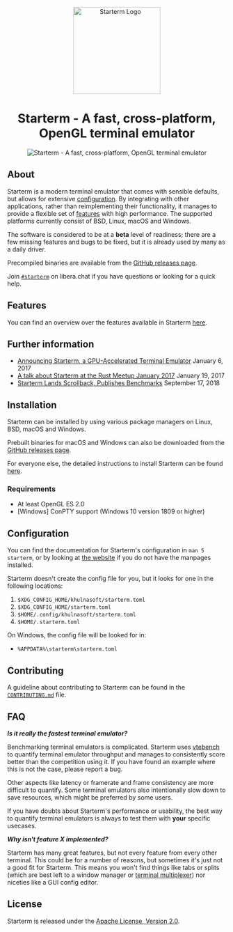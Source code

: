 <p align="center">
    <img width="200" alt="Starterm Logo" src="https://raw.githubusercontent.com/khulnasoft/starterm/master/extra/logo/compat/starterm-term%2Bscanlines.png">
</p>

<h1 align="center">Starterm - A fast, cross-platform, OpenGL terminal emulator</h1>

<p align="center">
  <img alt="Starterm - A fast, cross-platform, OpenGL terminal emulator"
       src="https://raw.githubusercontent.com/khulnasoft/starterm/master/extra/promo/starterm-readme.png">
</p>

## About

Starterm is a modern terminal emulator that comes with sensible defaults, but
allows for extensive [configuration](#configuration). By integrating with other
applications, rather than reimplementing their functionality, it manages to
provide a flexible set of [features](./docs/features.md) with high performance.
The supported platforms currently consist of BSD, Linux, macOS and Windows.

The software is considered to be at a **beta** level of readiness; there are
a few missing features and bugs to be fixed, but it is already used by many as
a daily driver.

Precompiled binaries are available from the [GitHub releases page](https://github.com/khulnasoft/starterm/releases).

Join [`#starterm`] on libera.chat if you have questions or looking for a quick help.

[`#starterm`]: https://web.libera.chat/gamja/?channels=#starterm

## Features

You can find an overview over the features available in Starterm [here](./docs/features.md).

## Further information

- [Announcing Starterm, a GPU-Accelerated Terminal Emulator](https://jwilm.io/blog/announcing-starterm/) January 6, 2017
- [A talk about Starterm at the Rust Meetup January 2017](https://www.youtube.com/watch?v=qHOdYO3WUTk) January 19, 2017
- [Starterm Lands Scrollback, Publishes Benchmarks](https://jwilm.io/blog/starterm-lands-scrollback/) September 17, 2018

## Installation

Starterm can be installed by using various package managers on Linux, BSD,
macOS and Windows.

Prebuilt binaries for macOS and Windows can also be downloaded from the
[GitHub releases page](https://github.com/khulnasoft/starterm/releases).

For everyone else, the detailed instructions to install Starterm can be found
[here](INSTALL.md).

### Requirements

- At least OpenGL ES 2.0
- [Windows] ConPTY support (Windows 10 version 1809 or higher)

## Configuration

You can find the documentation for Starterm's configuration in `man 5
starterm`, or by looking at [the website] if you do not have the manpages
installed.

[the website]: https://starterm.org/config-starterm.html

Starterm doesn't create the config file for you, but it looks for one in the
following locations:

1. `$XDG_CONFIG_HOME/khulnasoft/starterm.toml`
2. `$XDG_CONFIG_HOME/starterm.toml`
3. `$HOME/.config/khulnasoft/starterm.toml`
4. `$HOME/.starterm.toml`

On Windows, the config file will be looked for in:

* `%APPDATA%\starterm\starterm.toml`

## Contributing

A guideline about contributing to Starterm can be found in the
[`CONTRIBUTING.md`](CONTRIBUTING.md) file.

## FAQ

**_Is it really the fastest terminal emulator?_**

Benchmarking terminal emulators is complicated. Starterm uses
[vtebench](https://github.com/starterm/vtebench) to quantify terminal emulator
throughput and manages to consistently score better than the competition using
it. If you have found an example where this is not the case, please report a
bug.

Other aspects like latency or framerate and frame consistency are more difficult
to quantify. Some terminal emulators also intentionally slow down to save
resources, which might be preferred by some users.

If you have doubts about Starterm's performance or usability, the best way to
quantify terminal emulators is always to test them with **your** specific
usecases.

**_Why isn't feature X implemented?_**

Starterm has many great features, but not every feature from every other
terminal. This could be for a number of reasons, but sometimes it's just not a
good fit for Starterm. This means you won't find things like tabs or splits
(which are best left to a window manager or [terminal multiplexer][tmux]) nor
niceties like a GUI config editor.

[tmux]: https://github.com/tmux/tmux

## License

Starterm is released under the [Apache License, Version 2.0].

[Apache License, Version 2.0]: https://github.com/khulnasoft/starterm/blob/master/LICENSE-APACHE
